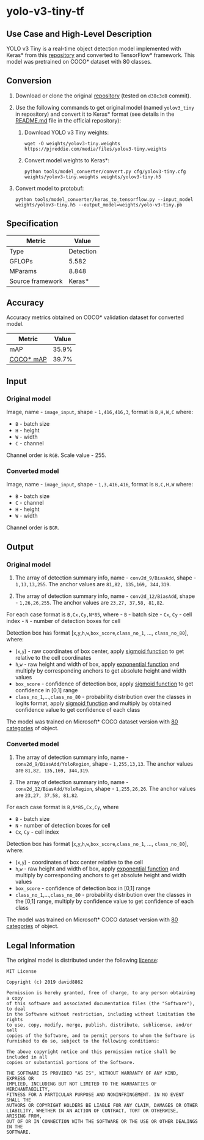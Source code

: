 # yolo-v3-tiny-tf

## Use Case and High-Level Description

YOLO v3 Tiny is a real-time object detection model implemented with Keras\* from this [repository](https://github.com/david8862/keras-YOLOv3-model-set) and converted to TensorFlow\* framework. This model was pretrained on COCO\* dataset with 80 classes.

## Conversion

1. Download or clone the original [repository](https://github.com/david8862/keras-YOLOv3-model-set) (tested on `d38c3d8` commit).
2. Use the following commands to get original model (named `yolov3_tiny` in repository) and convert it to Keras\* format (see details in the [README.md](https://github.com/david8862/keras-YOLOv3-model-set/blob/d38c3d865f7190ee9b19a30e91f2b750a31320c1/README.md)  file in the official repository):

   1. Download YOLO v3 Tiny weights:
        ```
        wget -O weights/yolov3-tiny.weights https://pjreddie.com/media/files/yolov3-tiny.weights
        ```

   2. Convert model weights to Keras\*:
        ```
        python tools/model_converter/convert.py cfg/yolov3-tiny.cfg weights/yolov3-tiny.weights weights/yolov3-tiny.h5
        ```
3. Convert model to protobuf:
    ```
    python tools/model_converter/keras_to_tensorflow.py --input_model weights/yolov3-tiny.h5 --output_model=weights/yolo-v3-tiny.pb
    ```


## Specification

| Metric            | Value         |
|-------------------|---------------|
| Type              | Detection     |
| GFLOPs            | 5.582         |
| MParams           | 8.848         |
| Source framework  | Keras\*       |

## Accuracy

Accuracy metrics obtained on COCO\* validation dataset for converted model.

| Metric | Value |
| ------ | ------|
| mAP    | 35.9% |
| [COCO\* mAP](https://cocodataset.org/#detection-eval) | 39.7% |

## Input

### Original model

Image, name - `image_input`, shape - `1,416,416,3`, format is `B,H,W,C` where:

- `B` - batch size
- `H` - height
- `W` - width
- `C` - channel

Channel order is `RGB`.
Scale value - 255.

### Converted model

Image, name - `image_input`, shape - `1,3,416,416`, format is `B,C,H,W` where:

- `B` - batch size
- `C` - channel
- `H` - height
- `W` - width

Channel order is `BGR`.

## Output

### Original model

1. The array of detection summary info, name - `conv2d_9/BiasAdd`,  shape - `1,13,13,255`. The anchor values are `81,82, 135,169, 344,319`.

2. The array of detection summary info, name - `conv2d_12/BiasAdd`,  shape - `1,26,26,255`. The anchor values are `23,27, 37,58, 81,82`.

For each case format is `B,Cx,Cy,N*85`, where
    - `B` - batch size
    - `Cx`, `Cy` - cell index
    - `N` - number of detection boxes for cell

Detection box has format [`x`,`y`,`h`,`w`,`box_score`,`class_no_1`, ..., `class_no_80`], where:
- (`x`,`y`) - raw coordinates of box center, apply [sigmoid function](https://en.wikipedia.org/wiki/Sigmoid_function) to get relative to the cell coordinates
- `h`,`w` - raw height and width of box, apply [exponential function](https://en.wikipedia.org/wiki/Exponential_function) and multiply by corresponding anchors to get absolute height and width values
- `box_score` - confidence of detection box, apply [sigmoid function](https://en.wikipedia.org/wiki/Sigmoid_function) to get confidence in [0,1] range
- `class_no_1`,...,`class_no_80` - probability distribution over the classes in logits format, apply [sigmoid function](https://en.wikipedia.org/wiki/Sigmoid_function) and multiply by obtained confidence value to get confidence of each class


The model was trained on Microsoft\* COCO dataset version with [80 categories](../../../data/dataset_classes/coco_80cl.txt) of object.

### Converted model

1. The array of detection summary info, name - `conv2d_9/BiasAdd/YoloRegion`,  shape - `1,255,13,13`. The anchor values are `81,82, 135,169, 344,319`.

2. The array of detection summary info, name - `conv2d_12/BiasAdd/YoloRegion`,  shape - `1,255,26,26`. The anchor values are `23,27, 37,58, 81,82`.

For each case format is `B,N*85,Cx,Cy`, where
- `B` - batch size
- `N` - number of detection boxes for cell
- `Cx`, `Cy` - cell index

Detection box has format [`x`,`y`,`h`,`w`,`box_score`,`class_no_1`, ..., `class_no_80`], where:
- (`x`,`y`) - coordinates of box center relative to the cell
- `h`,`w` - raw height and width of box, apply [exponential function](https://en.wikipedia.org/wiki/Exponential_function) and multiply by corresponding anchors to get absolute height and width values
- `box_score` - confidence of detection box in [0,1] range
- `class_no_1`,...,`class_no_80` - probability distribution over the classes in the [0,1] range, multiply by confidence value to get confidence of each class


The model was trained on Microsoft\* COCO dataset version with [80 categories](../../../data/dataset_classes/coco_80cl.txt) of object.

## Legal Information

The original model is distributed under the following
[license](https://raw.githubusercontent.com/david8862/keras-YOLOv3-model-set/master/LICENSE):

```
MIT License

Copyright (c) 2019 david8862

Permission is hereby granted, free of charge, to any person obtaining a copy
of this software and associated documentation files (the "Software"), to deal
in the Software without restriction, including without limitation the rights
to use, copy, modify, merge, publish, distribute, sublicense, and/or sell
copies of the Software, and to permit persons to whom the Software is
furnished to do so, subject to the following conditions:

The above copyright notice and this permission notice shall be included in all
copies or substantial portions of the Software.

THE SOFTWARE IS PROVIDED "AS IS", WITHOUT WARRANTY OF ANY KIND, EXPRESS OR
IMPLIED, INCLUDING BUT NOT LIMITED TO THE WARRANTIES OF MERCHANTABILITY,
FITNESS FOR A PARTICULAR PURPOSE AND NONINFRINGEMENT. IN NO EVENT SHALL THE
AUTHORS OR COPYRIGHT HOLDERS BE LIABLE FOR ANY CLAIM, DAMAGES OR OTHER
LIABILITY, WHETHER IN AN ACTION OF CONTRACT, TORT OR OTHERWISE, ARISING FROM,
OUT OF OR IN CONNECTION WITH THE SOFTWARE OR THE USE OR OTHER DEALINGS IN THE
SOFTWARE.
```
